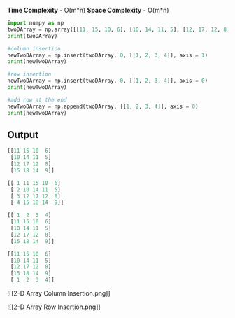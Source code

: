 **Time Complexity** - O(m\*n)
**Space Complexity** - O(m\*n)

```python
import numpy as np
twoDArray = np.array([[11, 15, 10, 6], [10, 14, 11, 5], [12, 17, 12, 8], [15, 18, 14, 9]])
print(twoDArray)

#column insertion
newTwoDArray = np.insert(twoDArray, 0, [[1, 2, 3, 4]], axis = 1)
print(newTwoDArray)

#row insertion
newTwoDArray = np.insert(twoDArray, 0, [[1, 2, 3, 4]], axis = 0)
print(newTwoDArray)

#add row at the end
newTwoDArray = np.append(twoDArray, [[1, 2, 3, 4]], axis = 0)
print(newTwoDArray)

```

## Output

```python
[[11 15 10  6]
 [10 14 11  5]
 [12 17 12  8]
 [15 18 14  9]]

[[ 1 11 15 10  6]
 [ 2 10 14 11  5]
 [ 3 12 17 12  8]
 [ 4 15 18 14  9]]

[[ 1  2  3  4]
 [11 15 10  6]
 [10 14 11  5]
 [12 17 12  8]
 [15 18 14  9]]

[[11 15 10  6]
 [10 14 11  5]
 [12 17 12  8]
 [15 18 14  9]
 [ 1  2  3  4]]
```

![[2-D Array Column Insertion.png]]

![[2-D Array Row Insertion.png]]

